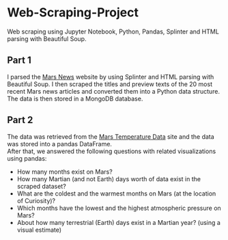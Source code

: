 # Web-Scraping-Project
Web scraping using Jupyter Notebook, Python, Pandas, Splinter and HTML parsing with Beautiful Soup.

## Part 1
I parsed the [Mars News](https://redplanetscience.com/) website by using Splinter and HTML parsing with Beautiful Soup. I then scraped the titles and preview texts of the 20 most recent Mars news articles and converted them into a Python data structure. The data is then stored in a MongoDB database.

## Part 2
The data was retrieved from the [Mars Temperature Data](https://data-class-mars-challenge.s3.amazonaws.com/Mars/index.html) site and the data was stored into a pandas DataFrame.  
After that, we answered the following questions with related visualizations using pandas:
 * How many months exist on Mars?
 * How many Martian (and not Earth) days worth of data exist in the scraped dataset?
 * What are the coldest and the warmest months on Mars (at the location of Curiosity)?
 * Which months have the lowest and the highest atmospheric pressure on Mars?
 * About how many terrestrial (Earth) days exist in a Martian year? (using a visual estimate)

